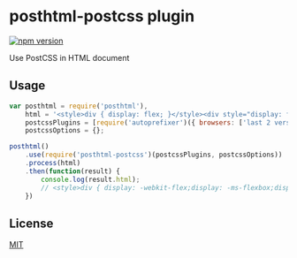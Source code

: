 # posthtml-postcss plugin
[![npm version](https://badge.fury.io/js/posthtml-postcss.svg)](http://badge.fury.io/js/posthtml-postcss)

Use PostCSS in HTML document

## Usage
```javascript
var posthtml = require('posthtml'),
    html = '<style>div { display: flex; }</style><div style="display: flex;">Text</div>',
    postcssPlugins = [require('autoprefixer')({ browsers: ['last 2 versions'] })],
    postcssOptions = {};

posthtml()
    .use(require('posthtml-postcss')(postcssPlugins, postcssOptions))
    .process(html)
    .then(function(result) {
        console.log(result.html);
        // <style>div { display: -webkit-flex;display: -ms-flexbox;display: flex; }</style><div style="display: -webkit-flex;display: -ms-flexbox;display: flex;">Text</div>
    })
```

## License

[MIT](LICENSE)
